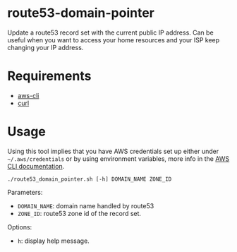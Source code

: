 route53-domain-pointer
===

Update a route53 record set with the current public IP address. Can be useful when you want to access your home resources and your ISP keep changing your IP address.

# Requirements

- [aws-cli](https://aws.amazon.com/cli/)
- [curl](https://curl.se/)

# Usage

Using this tool implies that you have AWS credentials set up either under `~/.aws/credentials` or by using environment variables, more info in the [AWS CLI documentation](https://docs.aws.amazon.com/cli/latest/userguide/cli-chap-getting-started.html).

`./route53_domain_pointer.sh [-h] DOMAIN_NAME ZONE_ID`

Parameters:
- `DOMAIN_NAME`: domain name handled by route53
- `ZONE_ID`: route53 zone id of the record set.

Options:
- `h`: display help message.
